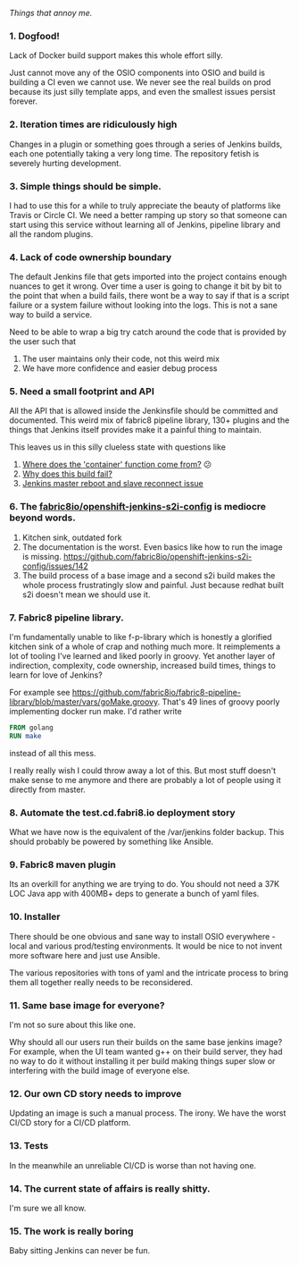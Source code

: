_Things that annoy me._

### 1. Dogfood! 

Lack of Docker build support makes this whole effort silly.

Just cannot move any of the OSIO components into OSIO and build is building a CI
even we cannot use. We never see the real builds on prod because its just silly
template apps, and even the smallest issues persist forever.

### 2. Iteration times are ridiculously high 

Changes in a plugin or something goes through a series of Jenkins builds, each
one potentially taking a very long time. The repository fetish is severely
hurting development.

### 3. Simple things should be simple.

I had to use this for a while to truly appreciate the beauty of platforms like
Travis or Circle CI. We need a better ramping up story so that someone can start
using this service without learning all of Jenkins, pipeline library and all the
random plugins.

### 4. Lack of code ownership boundary

The default Jenkins file that gets imported into the project contains enough
nuances to get it wrong. Over time a user is going to change it bit by bit to
the point that when a build fails, there wont be a way to say if that is a
script failure or a system failure without looking into the logs. This is not a
sane way to build a service.

Need to be able to wrap a big try catch around the code that is provided by the
user such that

  1. The user maintains only their code, not this weird mix
  2. We have more confidence and easier debug process

### 5. Need a small footprint and API

All the API that is allowed inside the Jenkinsfile should be committed and
documented. This weird mix of fabric8 pipeline library, 130+ plugins and the
things that Jenkins itself provides make it a painful thing to maintain.

This leaves us in this silly clueless state with questions like

1. [Where does the 'container' function come from?](https://github.com/fabric8io/fabric8-build-team/issues/20) :confused:
2. [Why does this build fail?](https://github.com/fabric8io/fabric8-build-team/issues/26)
3. [Jenkins master reboot and slave reconnect issue](https://github.com/fabric8io/fabric8-build-team/issues/17)

### 6. The [fabric8io/openshift-jenkins-s2i-config](https://github.com/fabric8io/openshift-jenkins-s2i-config) is mediocre beyond words.

1. Kitchen sink, outdated fork
2. The documentation is the worst. Even basics like how to run the image is missing.
   https://github.com/fabric8io/openshift-jenkins-s2i-config/issues/142
3. The build process of a base image and a second s2i build makes the whole
   process frustratingly slow and painful. Just because redhat built s2i doesn't
   mean we should use it.

### 7. Fabric8 pipeline library.

I'm fundamentally unable to like f-p-library which is honestly a glorified
kitchen sink of a whole of crap and nothing much more. It reimplements a lot of
tooling I've learned and liked poorly in groovy. Yet another layer of
indirection, complexity, code ownership, increased build times, things to learn
for love of Jenkins?

For example see
https://github.com/fabric8io/fabric8-pipeline-library/blob/master/vars/goMake.groovy.
That's 49 lines of groovy poorly implementing docker run make. I'd rather write

```Dockerfile
FROM golang
RUN make
```
instead of all this mess.

I really really wish I could throw away a lot of this. But most stuff doesn't
make sense to me anymore and there are probably a lot of people using it
directly from master.

### 8. Automate the test.cd.fabri8.io deployment story

What we have now is the equivalent of the /var/jenkins folder backup. This
should probably be powered by something like Ansible.

### 9. Fabric8 maven plugin

Its an overkill for anything we are trying to do. You should not need a 37K LOC
Java app with 400MB+ deps to generate a bunch of yaml files.

### 10. Installer

There should be one obvious and sane way to install OSIO everywhere - local and
various prod/testing environments. It would be nice to not invent more software
here and just use Ansible.

The various repositories with tons of yaml and the intricate process to bring
them all together really needs to be reconsidered.

### 11. Same base image for everyone?

I'm not so sure about this like one.

Why should all our users run their builds on the same base jenkins image? For
example, when the UI team wanted g++ on their build server, they had no way to
do it without installing it per build making things super slow or interfering
with the build image of everyone else.

### 12. Our own CD story needs to improve 

Updating an image is such a manual process. The irony. We have the worst CI/CD
story for a CI/CD platform.

### 13. Tests 

In the meanwhile an unreliable CI/CD is worse than not having one.

### 14. The current state of affairs is really shitty.

I'm sure we all know.

### 15. The work is really boring

Baby sitting Jenkins can never be fun.
